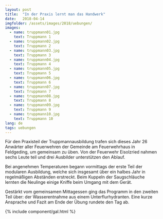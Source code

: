 ```yaml
---
layout: post
title:  "In der Praxis lernt man das Handwerk"
date:   2018-04-14
imgfolder: /assets/images/2018/uebungen/
images:
  - name: truppmann01.jpg
    text: Truppmann 1
  - name: truppmann02.jpg
    text: Truppmann 2
  - name: truppmann03.jpg
    text: Truppmann 3
  - name: truppmann04.jpg
    text: Truppmann 4
  - name: truppmann05.jpg
    text: Truppmann 5
  - name: truppmann06.jpg
    text: Truppmann 6
  - name: truppmann07.jpg
    text: Truppmann 7
  - name: truppmann08.jpg
    text: Truppmann 8
  - name: truppmann09.jpg
    text: Truppmann 9
  - name: truppmann10.jpg
    text: Truppmann 10
lang: de
tags: uebungen
---
```


Für den Praxisteil der Truppmannausbildung trafen sich dieses Jahr 26 Anwärter aller Feuerwehren der Gemeinde am Feuerwehrhaus in Feldgeding, um gemeinsam zu üben. Von der Feuerwehr Eisolzried nahmen sechs Leute teil und drei Ausbilder unterstützen den Ablauf.

Bei angenehmen Temperaturen begann vormittags der erste Teil der modularen Ausbildung, welche sich insgesamt über ein halbes Jahr in regelmäßigen Abständen erstreckt. Beim Kuppeln der Saugschläuche lernten die Neulinge einige Kniffe beim Umgang mit dem Gerät.

Gestärkt vom gemeinsamen Mittagessen ging das Programm in den zweiten Teil über: der Wasserentnahme aus einem Unterflurhydranten. Eine kurze Ansprache und Fazit am Ende der Übung rundete den Tag ab.

{% include component/gal.html %}
